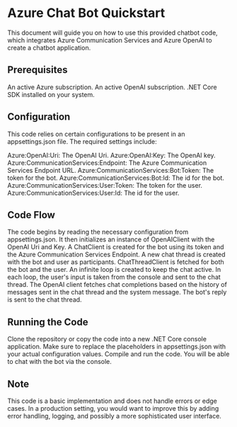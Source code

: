 # Azure Chat Bot Quickstart
This document will guide you on how to use this provided chatbot code, which integrates Azure Communication Services and Azure OpenAI to create a chatbot application.

## Prerequisites
An active Azure subscription.
An active OpenAI subscription.
.NET Core SDK installed on your system.

## Configuration
This code relies on certain configurations to be present in an appsettings.json file. The required settings include:

Azure:OpenAI:Uri: The OpenAI Uri.
Azure:OpenAI:Key: The OpenAI key.
Azure:CommunicationServices:Endpoint: The Azure Communication Services Endpoint URL.
Azure:CommunicationServices:Bot:Token: The token for the bot.
Azure:CommunicationServices:Bot:Id: The id for the bot.
Azure:CommunicationServices:User:Token: The token for the user.
Azure:CommunicationServices:User:Id: The id for the user.

## Code Flow
The code begins by reading the necessary configuration from appsettings.json.
It then initializes an instance of OpenAIClient with the OpenAI Uri and Key.
A ChatClient is created for the bot using its token and the Azure Communication Services Endpoint.
A new chat thread is created with the bot and user as participants.
ChatThreadClient is fetched for both the bot and the user.
An infinite loop is created to keep the chat active.
In each loop, the user's input is taken from the console and sent to the chat thread.
The OpenAI client fetches chat completions based on the history of messages sent in the chat thread and the system message.
The bot's reply is sent to the chat thread.

## Running the Code
Clone the repository or copy the code into a new .NET Core console application.
Make sure to replace the placeholders in appsettings.json with your actual configuration values.
Compile and run the code. You will be able to chat with the bot via the console.

## Note
This code is a basic implementation and does not handle errors or edge cases. In a production setting, you would want to improve this by adding error handling, logging, and possibly a more sophisticated user interface.
